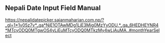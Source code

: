 ## Nepali Date Input Field Manual

https://nepalidatepicker.sajanmaharjan.com.np/?_gl=1*1v05z7v*_ga*NjE1OTAwMDg1LjE3Mjg0MzYyODU.*_ga_6HEDHEYNR4*MTcyODQ0MTgwOS4yLjEuMTcyODQ0MTkzMy4wLjAuMA..#monthYearSelect